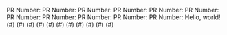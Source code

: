 PR Number: PR Number: PR Number: PR Number: PR Number: PR Number: PR Number: PR Number: PR Number: PR Number: PR Number: Hello, world! (#) (#) (#) (#) (#) (#) (#) (#) (#) (#) (#)
